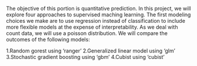 The objective of this portion is quantitative prediction. In this project, we will explore four approaches to supervised maching learning. The first modeling choices we make are to use regression instead of classification to include more flexible models at the expense of interpretability. As we deal with count data, we will use a poisson distribution. We will compare the outcomes of the following models:

1.Random gorest using ‘ranger’
2.Generalized linear model using ‘glm’
3.Stochastic gradient boosting using ‘gbm’
4.Cubist using ‘cubist’
